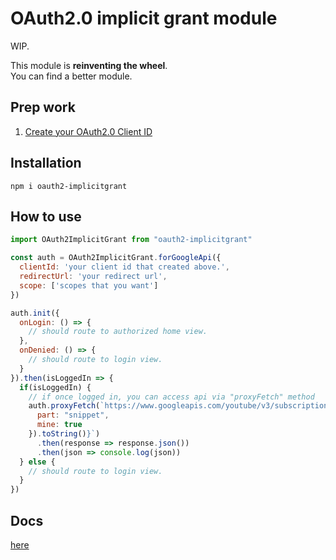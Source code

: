 # OAuth2.0 implicit grant module
WIP.

This module is **reinventing the wheel**.  
You can find a better module.

## Prep work
1. [Create your OAuth2.0 Client ID](https://console.cloud.google.com/apis/credentials)

## Installation
```
npm i oauth2-implicitgrant
```

## How to use

```js
import OAuth2ImplicitGrant from "oauth2-implicitgrant"

const auth = OAuth2ImplicitGrant.forGoogleApi({
  clientId: 'your client id that created above.',
  redirectUrl: 'your redirect url',
  scope: ['scopes that you want']
})

auth.init({
  onLogin: () => {
    // should route to authorized home view.
  },
  onDenied: () => {
    // should route to login view.
  }
}).then(isLoggedIn => {
  if(isLoggedIn) {
    // if once logged in, you can access api via "proxyFetch" method
    auth.proxyFetch(`https://www.googleapis.com/youtube/v3/subscriptions?${new URLSearchParams({
      part: "snippet",
      mine: true
    }).toString()}`)
      .then(response => response.json())
      .then(json => console.log(json))
  } else {
    // should route to login view.
  }
})
```

## Docs
[here](https://yututi.github.io/youtube-data-api-web-client/)
